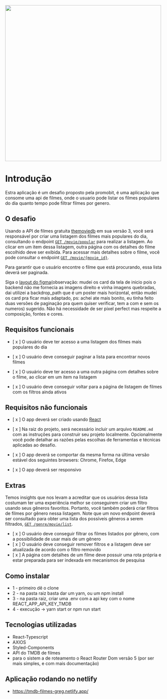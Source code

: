 <img src="https://i.imgur.com/6q2AiRg.png" width="500">

# Introdução

Estra aplicação é um desafio proposto pela promobit, é uma aplicação que consome uma api de filmes, onde o usuario pode listar os filmes populares do dia quanto tempo pode filtrar filmes por genero.

## O desafio

Usando a API de filmes gratuita [themoviedb](https://developers.themoviedb.org/3/getting-started/introduction) em sua versão 3, você será responsável por criar uma listagem dos filmes mais populares do dia, consultando o endpoint [`GET /movie/popular`](https://developers.themoviedb.org/3/movies/get-popular-movies) para realizar a listagem. Ao clicar em um item dessa listagem, outra página com os detalhes do filme escolhido deve ser exibida. Para acessar mais detalhes sobre o filme, você pode consultar o endpoint [`GET /movie/{movie_id}`](https://developers.themoviedb.org/3/movies/get-movie-details).

Para garantir que o usuário encontre o filme que está procurando, essa lista deverá ser paginada.

Siga o [layout do figma](https://www.figma.com/file/rM7WPqhLY9ObnGzSCeWLxB/Teste-Front-End)(observação: mudei os card da tela de inicio pois o backend não me fornecia as imagens direito e vinha imagens quebradas, dai utilizei a backdrop_path que é um poster mais horizontal, então mudei os card pra ficar mais adaptado, ps: achei ate mais bonito, eu tinha feito duas versões de paginação pra quem quiser verificar, tem a com e sem os numeros) sugerido. Não há necessidade de ser pixel perfect mas respeite a composição, fontes e cores.

## Requisitos funcionais

- [ x ] O usuário deve ter acesso a uma listagem dos filmes mais populares do dia

- [ x ] O usuário deve conseguir paginar a lista para encontrar novos filmes

- [ x ] O usuário deve ter acesso a uma outra página com detalhes sobre o filme, ao clicar em um item na listagem

- [ x ] O usuário deve conseguir voltar para a página de listagem de filmes com os filtros ainda ativos

## Requisitos não funcionais

- [ x ] O app deverá ser criado usando [React](https://reactjs.org/)

- [ x ] Na raiz do projeto, será necessário incluir um arquivo `README.md` com as instruções para construir seu projeto localmente. Opcionalmente você pode detalhar as razões pelas escolhas de ferramentas e técnicas aplicadas ao desafio.

- [ x ] O app deverá se comportar da mesma forma na última versão estável dos seguintes browsers: Chrome, Firefox, Edge

- [ x ] O app deverá ser responsivo

## Extras

Temos insights que nos levam a acreditar que os usuários dessa lista costumam ter uma experiência melhor se conseguirem criar um filtro usando seus gêneros favoritos. Portanto, você também poderá criar filtros de filmes por gênero nessa listagem. Note que um novo endpoint deverá ser consultado para obter uma lista dos possíveis gêneros a serem filtrados, [`GET /genre/movie/list`](https://developers.themoviedb.org/3/genres/get-movie-list).

- [ x ] O usuário deve conseguir filtrar os filmes listados por gênero, com a possibilidade de usar mais de um gênero
- [ x ] O usuário deve conseguir remover filtros e a listagem deve ser atualizada de acordo com o filtro removido
- [ x ] A página com detalhes de um filme deve possuir uma rota própria e estar preparada para ser indexada em mecanismos de pesquisa

## Como instalar

- 1 - primeiro dê o clone
- 2 - na pasta raiz basta dar um yarn, ou um npm install
- 3 - na pasta raiz, criar uma .env com a api key com o nome REACT_APP_API_KEY_TMDB
- 4 - execução -> yarn start or npm run start

## Tecnologias utilizadas

- React-Typescript
- AXIOS
- Styled-Components
- API do TMDB de filmes
- para o sistem a de roteamento o React Router Dom versão 5 (por ser mais simples, e com mais documentação)

## Aplicação rodando no netlify

- https://tmdb-filmes-greg.netlify.app/

